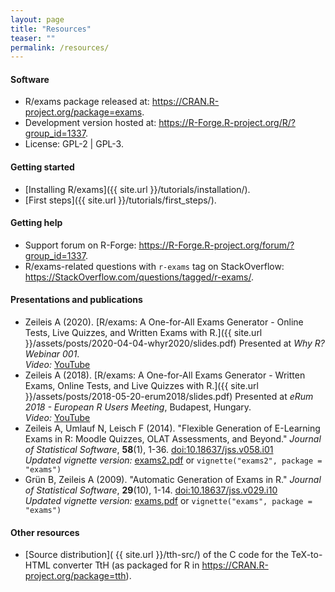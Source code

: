 ```yaml
---
layout: page
title: "Resources"
teaser: ""
permalink: /resources/
---
```


#### Software

- R/exams package released at: <https://CRAN.R-project.org/package=exams>.
- Development version hosted at: <https://R-Forge.R-project.org/R/?group_id=1337>.
- License: GPL-2 \| GPL-3.


#### Getting started

- [Installing R/exams]({{ site.url }}/tutorials/installation/).
- [First steps]({{ site.url }}/tutorials/first_steps/).


#### Getting help

- Support forum on R-Forge: <https://R-Forge.R-project.org/forum/?group_id=1337>.
- R/exams-related questions with `r-exams` tag on StackOverflow: <https://StackOverflow.com/questions/tagged/r-exams/>.


#### Presentations and publications

- Zeileis A (2020). [R/exams: A One-for-All Exams Generator - Online Tests, Live Quizzes, and Written Exams with R.]({{ site.url }}/assets/posts/2020-04-04-whyr2020/slides.pdf)
  Presented at _Why R? Webinar 001_.   
  _Video:_ [YouTube](https://www.youtube.com/watch?v=PnyCR7q4P4Q)
- Zeileis A (2018). [R/exams: A One-for-All Exams Generator - Written Exams, Online Tests, and Live Quizzes with R.]({{ site.url }}/assets/posts/2018-05-20-erum2018/slides.pdf)
  Presented at _eRum 2018 - European R Users Meeting_, Budapest, Hungary.   
  _Video:_ [YouTube](https://www.youtube.com/watch?v=NMIzbrklBEE)
- Zeileis A, Umlauf N, Leisch F (2014). "Flexible Generation of E-Learning Exams in R:
  Moodle Quizzes, OLAT Assessments, and Beyond." _Journal of Statistical Software_, **58**(1), 1-36.
  [doi:10.18637/jss.v058.i01](https://dx.doi.org/10.18637/jss.v058.i01)   
  _Updated vignette version:_ [exams2.pdf](https://CRAN.R-project.org/web/packages/exams/vignettes/exams2.pdf)
  or `vignette("exams2", package = "exams")`
- Grün B, Zeileis A (2009). "Automatic Generation of Exams in R."
  _Journal of Statistical Software_, **29**(10), 1-14. [doi:10.18637/jss.v029.i10](https://dx.doi.org/10.18637/jss.v029.i10)   
  _Updated vignette version:_ [exams.pdf](https://CRAN.R-project.org/web/packages/exams/vignettes/exams.pdf)
  or `vignette("exams", package = "exams")`


#### Other resources
  
- [Source distribution]( {{ site.url }}/tth-src/) of the C code for the TeX-to-HTML converter TtH (as packaged for R in <https://CRAN.R-project.org/package=tth>).

